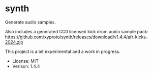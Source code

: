 # synth

Generate audio samples.

Also includes a generated CC0 licensed kick drum audio sample pack: https://github.com/xyproto/synth/releases/download/v1.4.4/afr-kicks-2024.zip

This project is a bit experimental and a work in progress.

* License: MIT
* Verison: 1.4.4
